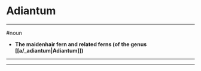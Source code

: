 # Adiantum
---
#noun
- **The maidenhair fern and related ferns (of the genus [[a/_adiantum|Adiantum]])**
---
---
